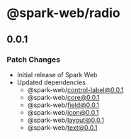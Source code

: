 # @spark-web/radio

## 0.0.1

### Patch Changes

- Initial release of Spark Web
- Updated dependencies
  - @spark-web/control-label@0.0.1
  - @spark-web/core@0.0.1
  - @spark-web/field@0.0.1
  - @spark-web/icon@0.0.1
  - @spark-web/layout@0.0.1
  - @spark-web/text@0.0.1
